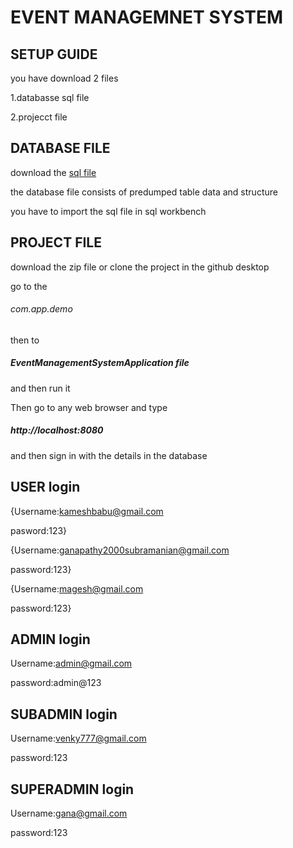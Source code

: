 # EVENT MANAGEMNET SYSTEM
## SETUP GUIDE
you have download 2 files



1.databasse sql file  


2.projecct file


## DATABASE FILE

download the [sql file](https://github.com/GanapathySubramanian/Event-Management-System/tree/master/db_sql)


the database file consists of predumped table data and structure 


you have to import the sql file in sql workbench 


## PROJECT FILE

download the zip file or clone the project in the github desktop 


go to the 
###### com.app.demo 
then to 
##### EventManagementSystemApplication   file
and then run it



Then go to any web browser and type 
##### http://localhost:8080 
and then sign in with the details in the database


## USER login

{Username:kameshbabu@gmail.com


pasword:123}

{Username:ganapathy2000subramanian@gmail.com


password:123}


{Username:magesh@gmail.com


password:123}

## ADMIN login

Username:admin@gmail.com


password:admin@123



## SUBADMIN login
Username:venky777@gmail.com


password:123


## SUPERADMIN login
Username:gana@gmail.com


password:123



